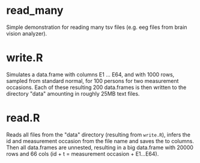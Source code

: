 # read_many
Simple demonstration for reading many tsv files (e.g. eeg files from brain vision analyzer).

# write.R
Simulates a data.frame with columns E1 ... E64, and with 1000 rows, sampled from standard normal, for 100 persons for two measurement occasions. Each of these resulting 200 data.frames is then written to the directory "data" amounting in roughly 25MB text files.

# read.R
Reads all files from the "data" directory (resulting from `write.R`), infers the id and measurement occasion from the file name and saves the to columns. Then all data.frames are unnested, resulting in a big data.frame with 20000 rows and 66 cols (id + t = measurement occasion + E1...E64).
